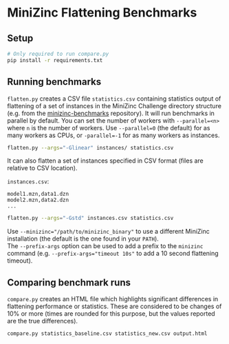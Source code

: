 MiniZinc Flattening Benchmarks
==============================

## Setup

```sh
# Only required to run compare.py
pip install -r requirements.txt
```

## Running benchmarks

`flatten.py` creates a CSV file `statistics.csv` containing statistics output of flattening of a set
of instances in the MiniZinc Challenge directory structure (e.g. from the
[minizinc-benchmarks](https://github.com/minizinc/minizinc-benchmarks) repository). It will run
benchmarks in parallel by default. You can set the number of workers with `--parallel=<n>` where `n`
is the number of workers. Use `--parallel=0` (the default) for as many workers as CPUs, or
`-parallel=-1` for as many workers as instances. 

```sh
flatten.py --args="-Glinear" instances/ statistics.csv
```

It can also flatten a set of instances specified in CSV format (files are relative to CSV location).

`instances.csv`:
```
model1.mzn,data1.dzn
model2.mzn,data2.dzn
...
```

```sh
flatten.py --args="-Gstd" instances.csv statistics.csv
```

Use `--minizinc="/path/to/minizinc_binary"` to use a different MiniZinc installation (the default is the one found in your `PATH`).  
The `--prefix-args` option can be used to add a prefix to the `minizinc` command (e.g. `--prefix-args="timeout 10s"` to add a 10 second flattening timeout).

## Comparing benchmark runs

`compare.py` creates an HTML file which highlights significant differences in flattening performance
or statistics. These are considered to be changes of 10% or more (times are rounded for this
purpose, but the values reported are the true differences).

```sh
compare.py statistics_baseline.csv statistics_new.csv output.html
```
